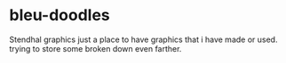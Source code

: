 # bleu-doodles
Stendhal graphics
just a place to have graphics that i have made or used.  trying to store some broken down even farther.  
